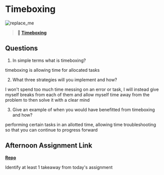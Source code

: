 # Timeboxing

![replace_me](https://codeworks.blob.core.windows.net/public/assets/img/illustrations/placeholder.svg)
> **📖 [Timeboxing](https://codeworksacademy.com/fs-student-guide/resources/wk5/03-Timeboxing)**

## Questions

1. In simple terms what is timeboxing?

timeboxing is allowing time for allocated tasks

2. What three strategies will you implement and how?

I won't spend too much time messing on an error or task, I will instead give myself breaks from each of them and allow myself time away from the problem to then solve it with a clear mind

3. Give an example of when you would have benefitted from timeboxing and how? 

performing certain tasks in an allotted time, allowing time troubleshooting so that you can continue to progress forward

## Afternoon Assignment Link

**[Repo](https://github.com/JonathonMcNamara/<ASSIGNMENT_REPO>)**

Identify at least 1 takeaway from today's assignment
